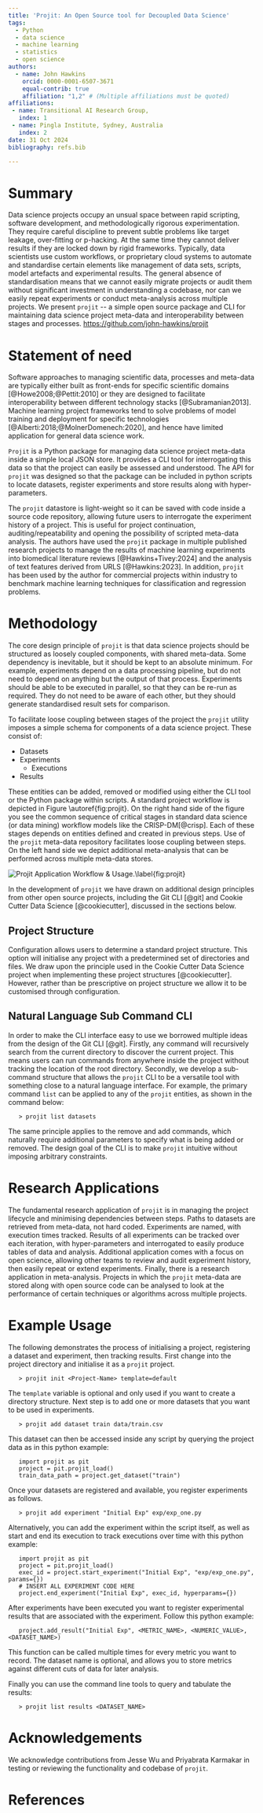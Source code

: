 ```yaml
---
title: 'Projit: An Open Source tool for Decoupled Data Science'
tags:
  - Python
  - data science
  - machine learning
  - statistics
  - open science
authors:
  - name: John Hawkins
    orcid: 0000-0001-6507-3671
    equal-contrib: true
    affiliation: "1,2" # (Multiple affiliations must be quoted)
affiliations:
 - name: Transitional AI Research Group,
   index: 1
 - name: Pingla Institute, Sydney, Australia
   index: 2
date: 31 Oct 2024
bibliography: refs.bib

---
```


# Summary

Data science projects occupy an unsual space between rapid scripting, 
software development, and methodologically rigorous experimentation. 
They require careful discipline to 
prevent subtle problems like target leakage, over-fitting or p-hacking. 
At the same time
they cannot deliver results if they are locked down by rigid frameworks. Typically, 
data scientists use custom workflows, or proprietary cloud systems to automate and 
standardise certain elements like management of data sets, scripts, model artefacts 
and experimental results. The general absence of standardisation means that we cannot
easily migrate projects or audit them without significant investment in understanding
a codebase, nor can we easily repeat experiments or conduct meta-analysis across 
multiple projects. We present `projit` -- a simple open source package and CLI
for maintaining data science project meta-data and interoperability between stages
and processes. https://github.com/john-hawkins/projit


# Statement of need

Software approaches to managing scientific data, processes and meta-data are 
typically either built as front-ends for specific 
scientific domains [@Howe2008;@Pettit:2010] 
or they are designed to facilitate interoperability between different 
technology stacks [@Subramanian2013]. Machine learning project frameworks tend 
to solve problems of model training and deployment for specific 
technologies [@Alberti:2018;@MolnerDomenech:2020], and hence have limited 
application for general data science work.

`Projit` is a Python package for managing data science project meta-data
inside a simple local JSON store. It provides a CLI tool for
interrogating this data so that the project can easily
be assessed and understood. The API for `projit` was
designed so that the package can be included in python scripts to
locate datasets, register experiments and store results along
with hyper-parameters. 

The `projit` datastore is light-weight so it can be saved
with code inside a source code repository, allowing future users to
interrogate the experiment history of a project. This is useful for
project continuation, auditing/repeatability and opening the possibility
of scripted meta-data analysis. The authors have used the `projit` package
in multiple published research projects to manage the results of 
machine learning experiments into biomedical literature reviews
[@Hawkins+Tivey:2024] and the analysis of text features derived 
from URLS [@Hawkins:2023]. In addition, `projit` has been used by the author 
for commercial projects within industry to benchmark machine
learning techniques for classification and regression problems.

# Methodology

The core design principle of `projit` is that data science projects should 
be structured as loosely coupled components, with shared meta-data. 
Some dependency is inevitable, but it should be kept to an absolute minimum.
For example, experiments depend on a data processing
pipeline, but do not need to depend on anything but the output of that process.
Experiments should be able to be executed in parallel, so that they can be
re-run as required. They do not need to be aware of each other, but they should 
generate standardised result sets for comparison.

To facilitate loose coupling between stages of the project the `projit` utility
imposes a simple schema for components of a data science project. These consist
of:

- Datasets
- Experiments
  - Executions
- Results

These entities can be added, removed or modified using either the CLI tool
or the Python package within scripts. A standard project workflow
is depicted in Figure \autoref{fig:projit}. On the right hand side of the figure you see the
common sequence of critical stages in standard data science (or data mining) 
workflow models like the CRISP-DM[@crisp]. 
Each of these stages depends on entities defined and created in previous steps. 
Use of the `projit` meta-data repository facilitates loose coupling between steps. 
On the left hand side we depict
additional meta-analysis that can be performed across multiple meta-data stores.

![Projit Application Workflow \& Usage.\label{fig:projit}](images/Projit_decoupled_process_v2.drawio.png)

In the development of `projit` we have drawn on additional design principles from
other open source projects, including the Git CLI [@git] and Cookie Cutter Data Science
[@cookiecutter], discussed in the sections below.

## Project Structure

Configuration allows users to determine a standard project structure.
This option will initialise any project with a predetermined set of directories and
files. We draw upon the principle used in the Cookie Cutter Data Science project when
implementing these project structures [@cookiecutter]. However, rather than be prescriptive
on project structure we allow it to be customised through configuration.

## Natural Language Sub Command CLI

In order to make the CLI interface easy to use we borrowed multiple ideas from the
design of the Git CLI [@git]. Firstly, any command will recursively search from the
current directory to discover the current project. This means users can run commands
from anywhere inside the project without tracking the location of the root directory.
Secondly, we develop a sub-command structure that allows the `projit` CLI to be
a versatile tool with something close to a natural language interface.
For example, the primary command `list` can be applied to any of the `projit` 
entities, as shown in the command below:

```
   > projit list datasets
```

The same principle applies to the remove and add commands, which naturally require
additional parameters to specify what is being added or removed. The design goal 
of the CLI is to make `projit` intuitive without imposing arbitrary constraints.

# Research Applications

The fundamental research application of `projit` is in managing the project lifecycle
and minimising dependencies between steps. Paths to datasets are retrieved from 
meta-data, not hard coded. Experiments are named, with execution times tracked. 
Results of all experiments can be tracked over each iteration, with hyper-parameters and 
interrogated to easily produce tables of data and analysis.
Additional application comes with a focus
on open science, allowing other teams to review and audit experiment history, 
then easily repeat or extend experiments. 
Finally, there is a research application in meta-analysis.
Projects in which the `projit` meta-data are stored along with open source code can 
be analysed to look at the performance of certain techniques or algorithms across
multiple projects.  

# Example Usage

The following demonstrates the process of initialising a project, registering
a dataset and experiment, then tracking results. 
First change into the project directory and initialise it as a `projit` project.
```
   > projit init <Project-Name> template=default
```
The `template` variable is optional and only used if you want to create a 
directory structure.
Next step is to add one or more datasets that you want to be used in experiments.
``` 
   > projit add dataset train data/train.csv
```
This dataset can then be accessed inside any script by querying the project
data as in this python example:
``` 
   import projit as pit
   project = pit.projit_load()
   train_data_path = project.get_dataset("train")
```
Once your datasets are registered and available, you register experiments as follows.
```
   > projit add experiment "Initial Exp" exp/exp_one.py
```
Alternatively, you can add the experiment within the script itself, as well as start and end its
execution to track executions over time with this python example:
```
   import projit as pit
   project = pit.projit_load()
   exec_id = project.start_experiment("Initial Exp", "exp/exp_one.py", params={})
   # INSERT ALL EXPERIMENT CODE HERE
   project.end_experiment("Initial Exp", exec_id, hyperparams={})
```
After experiments have been executed you want to register experimental results
that are associated with the experiment. Follow this python example:
```
   project.add_result("Initial Exp", <METRIC_NAME>, <NUMERIC_VALUE>, <DATASET_NAME>)
```
This function can be called multiple times for every metric you want to record.
The dataset name is optional, and allows you to store metrics against different cuts of
data for later analysis.

Finally you can use the command line tools to query and tabulate the results:
```
   > projit list results <DATASET_NAME>
```

# Acknowledgements

We acknowledge contributions from Jesse Wu and Priyabrata Karmakar 
in testing or reviewing the functionality and codebase of `projit`.

# References

